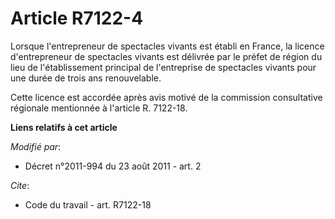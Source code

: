 # Article R7122-4

Lorsque l'entrepreneur de spectacles vivants est établi en France, la licence d'entrepreneur de spectacles vivants est
délivrée par le préfet de région du lieu de l'établissement principal   de l'entreprise de spectacles vivants pour une durée
de trois ans renouvelable. 

Cette licence est accordée après avis motivé de la commission consultative régionale mentionnée à l'article R. 7122-18.

**Liens relatifs à cet article**

_Modifié par_:

  - Décret n°2011-994 du 23 août 2011 - art. 2

_Cite_:

  - Code du travail - art. R7122-18
